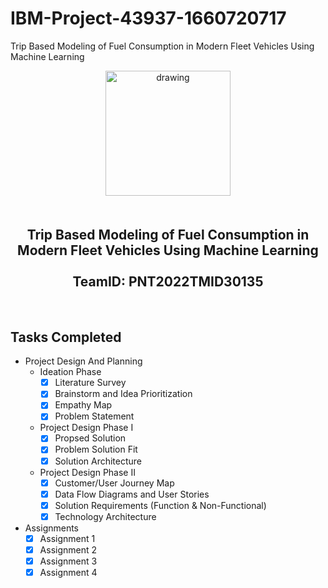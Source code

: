 # IBM-Project-43937-1660720717
Trip Based Modeling of Fuel Consumption in Modern Fleet Vehicles Using Machine Learning
<br>
    <div align="center">
        <img src="https://upload.wikimedia.org/wikipedia/commons/5/51/IBM_logo.svg"  align="center" alt="drawing" width="200" />
        <h2 align="center" style="margin-top:50px"> Trip Based Modeling of Fuel Consumption in Modern Fleet Vehicles Using Machine Learning
        <br><br>TeamID: PNT2022TMID30135</h2>
    </div>

<br>

## Tasks Completed 
- Project Design And Planning
    - Ideation Phase
        -  [x] Literature Survey <br>
        -  [x] Brainstorm and Idea Prioritization <br>
        -  [x] Empathy Map <br>
        -  [x] Problem Statement <br>
    - Project Design Phase I
        - [x] Propsed Solution <br>
        - [x] Problem Solution Fit <br>
        - [x] Solution Architecture <br>
    - Project Design Phase II
        - [x] Customer/User Journey Map <br>
        - [x] Data Flow Diagrams and User Stories <br>
        - [x] Solution Requirements (Function & Non-Functional) <br>
        - [x] Technology Architecture <br>
- Assignments
    -  [x] Assignment 1 <br>
    -  [x] Assignment 2  <br>    
    -  [x] Assignment 3  <br>
    -  [x] Assignment 4  <br>  
<br>
